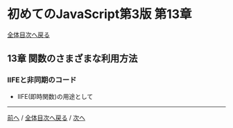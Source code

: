 # 初めてのJavaScript第3版 第13章
[全体目次へ戻る](index.md)

## 13章 関数のさまざまな利用方法
### IIFEと非同期のコード
- IIFE(即時関数)の用途として

***

[前へ](c12.md) /
[全体目次へ戻る](index.md) /
[次へ](c14.md)
